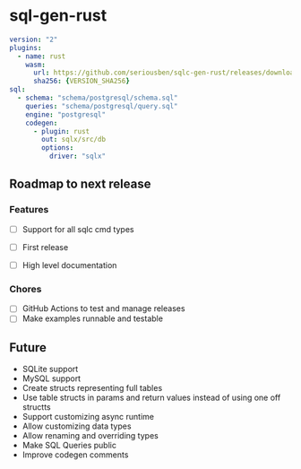 # sql-gen-rust

```yml
version: "2"
plugins:
  - name: rust
    wasm:
      url: https://github.com/seriousben/sqlc-gen-rust/releases/download/V{VERSION}/sqlc-gen-RUST.wasm
      sha256: {VERSION_SHA256}
sql:
  - schema: "schema/postgresql/schema.sql"
    queries: "schema/postgresql/query.sql"
    engine: "postgresql"
    codegen:
      - plugin: rust
        out: sqlx/src/db
        options:
          driver: "sqlx"
```


## Roadmap to next release

### Features

- [ ] Support for all sqlc cmd types
- [ ] First release
- [ ] High level documentation


### Chores

- [ ] GitHub Actions to test and manage releases
- [ ] Make examples runnable and testable

## Future

- SQLite support
- MySQL support
- Create structs representing full tables
- Use table structs in params and return values instead of using one off structts
- Support customizing async runtime
- Allow customizing data types
- Allow renaming and overriding types
- Make SQL Queries public
- Improve codegen comments
